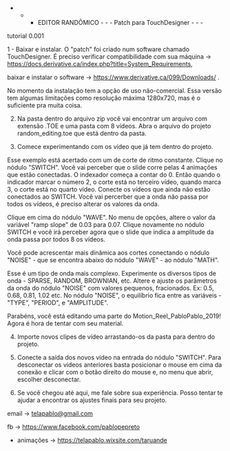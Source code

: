 - - - EDITOR RANDÔMICO - - -
Patch para TouchDesigner - - -

tutorial 0.001

1 - Baixar e instalar. 
O "patch" foi criado num software chamado TouchDesigner. É preciso verificar compatibilidade com sua máquina ->   https://docs.derivative.ca/index.php?title=System_Requirements, 

baixar e instalar o software -> https://www.derivative.ca/099/Downloads/ .

No momento da instalação tem a opção de uso não-comercial. Essa versão tem algumas limitações como resolução máxima 1280x720, mas é o suficiente pra muita coisa. 


2. Na pasta dentro do arquivo zip você vai encontrar um arquivo com extensão .TOE e uma pasta com 8 vídeos. Abra o arquivo do projeto random_editing.toe que está dentro da pasta. 


3. Comece experimentando com os vídeo que já tem dentro do projeto. 

Esse exemplo está acertado com um de corte de ritmo constante. Clique no nódulo "SWITCH". Você vai perceber que o slide corre pelas 4 animações que estão conectadas. O indexador começa a contar do 0. Então quando o indicador marcar o número 2, o corte está no terceiro vídeo, quando marca 3, o corte está no quarto vídeo. Conecte os vídeos que ainda não estão conectados ao SWITCH. Você vai percerber que a onda não passa por todos os vídeos, é preciso alterar os valores da onda.

Clique em cima do nódulo "WAVE". No menu de opções, altere o valor da variável "ramp slope" de 0.03 para 0.07. Clique novamente no nódulo SWITCH e você irá perceber agora que o slide que indica a amplitude da onda passa por todos 8 os vídeos.

Você pode acrescentar mais dinâmica aos cortes conectando o nódulo "NOISE" - que se encontra abaixo do nódulo "WAVE" - ao nódulo "MATH". 

Esse é um tipo de onda mais complexo. Experimente os diversos tipos de onda - SPARSE, RANDOM, BROWNIAN, etc. Altere e ajuste os parâmetros da onda do nódulo "NOISE" com valores pequenos, fracionados. Ex: 0.5, 0.68, 0.81, 1.02 etc. No nódulo "NOISE", o equilíbrio fica entre as variáveis - "TYPE", "PERIOD", e "AMPLITUDE".

Parabéns, você está editando uma parte do Motion_Reel_PabloPablo_2019! Agora é hora de tentar com seu material.


4. Importe novos clipes de vídeo arrastando-os da pasta para dentro do projeto.


5. Conecte a saída dos novos vídeo na entrada do nódulo "SWITCH". Para desconectar os vídeos anteriores basta posicionar o mouse em cima da conexão e clicar com o botão direito do mouse e, no menu que abrir, escolher desconectar. 


6. Se você chegou até aqui, me fale sobre sua experiência. Posso tentar te ajudar a encontrar os ajustes finais para seu projeto.


email -> telapablo@gmail.com

fb -> https://www.facebook.com/pablopepreto

+ animações -> https://telapablo.wixsite.com/taruande
